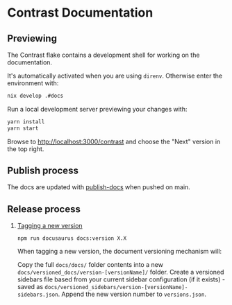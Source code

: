 # Contrast Documentation

## Previewing

The Contrast flake contains a development shell for working on the documentation.

It's automatically activated when you are using `direnv`. Otherwise enter the environment with:

```sh
nix develop .#docs
```

Run a local development server previewing your changes with:

```sh
yarn install
yarn start
```

Browse to <http://localhost:3000/contrast> and choose the "Next" version in the top right.

## Publish process

The docs are updated with [publish-docs](../.github/workflows/publish-docs.yml) when pushed on main.

## Release process

1. [Tagging a new version](https://docusaurus.io/docs/next/versioning#tagging-a-new-version)

    ```shell
    npm run docusaurus docs:version X.X
    ```

    When tagging a new version, the document versioning mechanism will:

    Copy the full `docs/docs/` folder contents into a new `docs/versioned_docs/version-[versionName]/` folder.
    Create a versioned sidebars file based from your current sidebar configuration (if it exists) - saved as `docs/versioned_sidebars/version-[versionName]-sidebars.json`.
    Append the new version number to `versions.json`.
